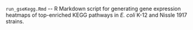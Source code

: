 
`run_gseKegg.Rmd` -- R Markdown script for generating gene expression heatmaps of top-enriched KEGG pathways in *E. coli* K-12 and Nissle 1917 strains.
